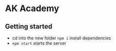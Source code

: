 # AK Academy

## Getting started

* cd into the new folder `npm i` install dependencies
* `npm start` starts the server
